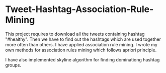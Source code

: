# Tweet-Hashtag-Association-Rule-Mining

This project requires to download all the tweets containing hashtag "#healthy". Then we have to find out the hashtags which are used together more often than others. I have applied association rule mining. I wrote my own methods for association rules mining which follows apriori principle.

I have also implemented skyline algorithm for finding dominationg hashtag groups. 
